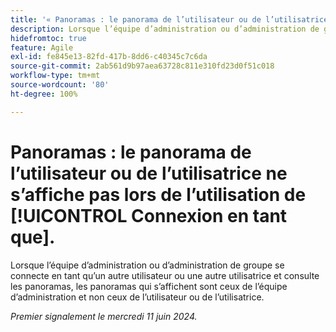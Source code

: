 ```yaml
---
title: '« Panoramas : le panorama de l’utilisateur ou de l’utilisatrice ne s’affiche pas lors de l’utilisation de Connexion en tant que. »'
description: Lorsque l’équipe d’administration ou d’administration de groupe se connecte en tant qu’un autre utilisateur ou une autre utilisatrice et consulte les panoramas, les panoramas qui s’affichent sont ceux de l’équipe d’administration et non ceux de l’utilisateur ou de l’utilisatrice.
hidefromtoc: true
feature: Agile
exl-id: fe845e13-82fd-417b-8dd6-c40345c7c6da
source-git-commit: 2ab561d9b97aea63728c811e310fd23d0f51c018
workflow-type: tm+mt
source-wordcount: '80'
ht-degree: 100%

---
```


# Panoramas : le panorama de l’utilisateur ou de l’utilisatrice ne s’affiche pas lors de l’utilisation de [!UICONTROL Connexion en tant que].

Lorsque l’équipe d’administration ou d’administration de groupe se connecte en tant qu’un autre utilisateur ou une autre utilisatrice et consulte les panoramas, les panoramas qui s’affichent sont ceux de l’équipe d’administration et non ceux de l’utilisateur ou de l’utilisatrice.

_Premier signalement le mercredi 11 juin 2024._

